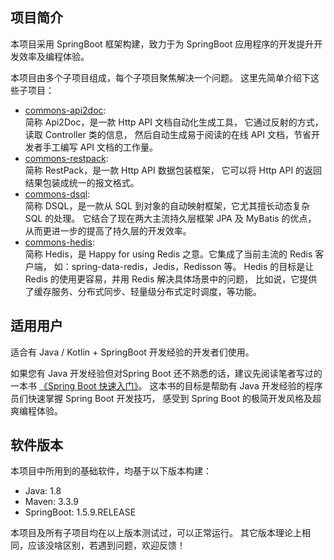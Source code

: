 
## 项目简介

本项目采用 SpringBoot 框架构建，致力于为 SpringBoot 应用程序的开发提升开发效率及编程体验。

本项目由多个子项目组成，每个子项目聚焦解决一个问题。
这里先简单介绍下这些子项目：
* [commons-api2doc](https://github.com/terran4j/commons/tree/master/commons-api2doc):  
    简称 Api2Doc，是一款 Http API 文档自动化生成工具，
    它通过反射的方式，读取 Controller 类的信息，
    然后自动生成易于阅读的在线 API 文档，节省开发者手工编写 API 文档的工作量。
* [commons-restpack](https://github.com/terran4j/commons/tree/master/commons-restpack):  
    简称 RestPack，是一款 Http API 数据包装框架，
    它可以将 Http API 的返回结果包装成统一的报文格式。
* [commons-dsql](https://github.com/terran4j/commons/tree/master/commons-dsql):  
    简称 DSQL，是一款从 SQL 到对象的自动映射框架，它尤其擅长动态复杂 SQL 的处理。
    它结合了现在两大主流持久层框架 JPA 及 MyBatis 的优点，
    从而更进一步的提高了持久层的开发效率。
* [commons-hedis](https://github.com/terran4j/commons/tree/master/commons-hedis):  
    简称 Hedis，是 Happy for using Redis 之意。它集成了当前主流的 Redis 客户端，
    如：spring-data-redis，Jedis，Redisson 等。
    Hedis 的目标是让 Redis 的使用更容易，并用 Redis 解决具体场景中的问题，
    比如说，它提供了缓存服务、分布式同步、轻量级分布式定时调度，等功能。 
    

## 适用用户

适合有 Java / Kotlin + SpringBoot 开发经验的开发者们使用。

如果您有 Java 开发经验但对Spring Boot 还不熟悉的话，建议先阅读笔者写过的一本书
[《Spring Boot 快速入门》](http://www.jianshu.com/nb/14688855?order_by=seq)。
这本书的目标是帮助有 Java 开发经验的程序员们快速掌握 Spring Boot 开发技巧，
感受到 Spring Boot 的极简开发风格及超爽编程体验。


## 软件版本

本项目中所用到的基础软件，均基于以下版本构建：
* Java:  1.8
* Maven:  3.3.9
* SpringBoot:  1.5.9.RELEASE

本项目及所有子项目均在以上版本测试过，可以正常运行。
其它版本理论上相同，应该没啥区别，若遇到问题，欢迎反馈！
